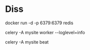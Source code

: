 # Diss

docker run -d -p 6379:6379 redis

celery -A mysite worker --loglevel=info

celery -A mysite beat